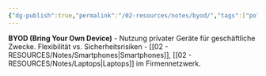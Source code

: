 ```yaml
---
{"dg-publish":true,"permalink":"/02-resources/notes/byod/","tags":["policy/eigene-geräte","mobile/integration"],"noteIcon":"","updated":"2025-08-28T20:50:26.000+02:00"}
---
```



**BYOD (Bring Your Own Device)** - Nutzung privater Geräte für geschäftliche Zwecke.
Flexibilität vs. Sicherheitsrisiken - [[02 - RESOURCES/Notes/Smartphones\|Smartphones]], [[02 - RESOURCES/Notes/Laptops\|Laptops]] im Firmennetzwerk.
